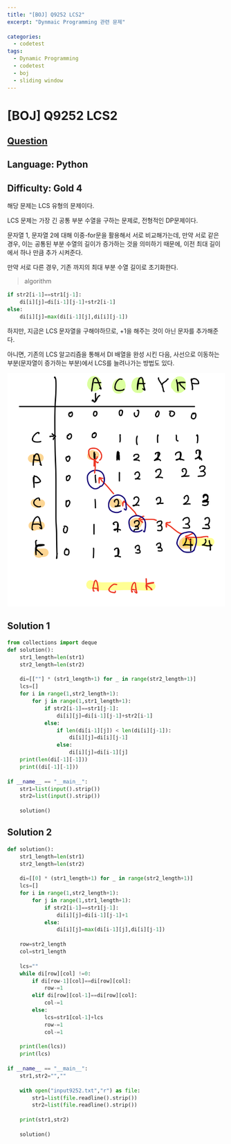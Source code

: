 ```yaml
---
title: "[BOJ] Q9252 LCS2"
excerpt: "Dynmaic Programming 관련 문제"

categories:
  - codetest
tags:
  - Dynamic Programming
  - codetest
  - boj
  - sliding window
---
```

# [BOJ] Q9252 LCS2
## [Question](https://www.acmicpc.net/problem/9252)
## Language: Python
## Difficulty: Gold 4

해당 문제는 LCS 유형의 문제이다.

LCS 문제는 가장 긴 공통 부분 수열을 구하는 문제로, 전형적인 DP문제이다.

문자열 1, 문자열 2에 대해 이중-for문을 활용해서 서로 비교해가는데,
만약 서로 같은 경우, 이는 공통된 부분 수열의 길이가 증가하는 것을 의미하기 때문에, 이전 최대 길이에서 하나 만큼 추가 시켜준다.

만약 서로 다른 경우, 기존 까지의 최대 부분 수열 길이로 초기화한다.

> algorithm

```python
if str2[i-1]==str1[j-1]:
    di[i][j]=di[i-1][j-1]+str2[i-1]
else:
    di[i][j]=max(di[i-1][j],di[i][j-1])
```

하지만, 지금은 LCS 문자열을 구해야하므로, +1을 해주는 것이 아닌 문자를 추가해준다.

아니면, 기존의 LCS 알고리즘을 통해서 DI 배열을 완성 시킨 다음, 사선으로 이동하는 부분(문자열이 증가하는 부분)에서 LCS를 늘려나가는 방법도 있다.

![q9252](/assets/images/algorithm/q9252.png)

## Solution 1
```python
from collections import deque
def solution():
    str1_length=len(str1)
    str2_length=len(str2)

    di=[[""] * (str1_length+1) for _ in range(str2_length+1)]
    lcs=[]
    for i in range(1,str2_length+1):
        for j in range(1,str1_length+1):
            if str2[i-1]==str1[j-1]:
                di[i][j]=di[i-1][j-1]+str2[i-1]
            else:
                if len(di[i-1][j]) < len(di[i][j-1]):
                    di[i][j]=di[i][j-1]
                else:
                    di[i][j]=di[i-1][j]
    print(len(di[-1][-1]))
    print((di[-1][-1]))

if __name__ == "__main__":
    str1=list(input().strip())
    str2=list(input().strip())
    
    solution()
```

## Solution 2 

```python
def solution():
    str1_length=len(str1)
    str2_length=len(str2)

    di=[[0] * (str1_length+1) for _ in range(str2_length+1)]
    lcs=[]
    for i in range(1,str2_length+1):
        for j in range(1,str1_length+1):
            if str2[i-1]==str1[j-1]:
                di[i][j]=di[i-1][j-1]+1
            else:
                di[i][j]=max(di[i-1][j],di[i][j-1])
 
    row=str2_length
    col=str1_length

    lcs=""
    while di[row][col] !=0:
        if di[row-1][col]==di[row][col]:
            row-=1
        elif di[row][col-1]==di[row][col]:
            col-=1
        else:
            lcs=str1[col-1]+lcs
            row-=1
            col-=1

    print(len(lcs))
    print(lcs)

if __name__ == "__main__":
    str1,str2="",""

    with open("input9252.txt","r") as file:
        str1=list(file.readline().strip())
        str2=list(file.readline().strip())
    
    print(str1,str2)
    
    solution()
```



